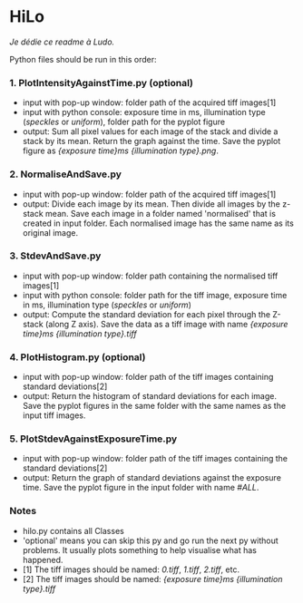# HiLo

*Je dédie ce readme à Ludo.*

Python files should be run in this order:

### 1. PlotIntensityAgainstTime.py (optional)  
- input with pop-up window: folder path of the acquired tiff images[1]  
- input with python console: exposure time in ms, illumination type (*speckles* or *uniform*), folder path for the pyplot figure
- output: Sum all pixel values for each image of the stack and divide a stack by its mean. Return the graph against the time. Save the pyplot figure as *{exposure time}ms {illumination type}.png*.  

### 2. NormaliseAndSave.py  
- input with pop-up window: folder path of the acquired tiff images[1]  
- output: Divide each image by its mean. Then divide all images by the z-stack mean. Save each image in a folder named 'normalised' that is created in input folder. Each normalised image has the same name as its original image. 

### 3. StdevAndSave.py  
- input with pop-up window: folder path containing the normalised tiff images[1]
- input with python console: folder path for the tiff image, exposure time in ms, illumination type (*speckles* or *uniform*) 
- output: Compute the standard deviation for each pixel through the Z-stack (along Z axis). Save the data as a tiff image with name *{exposure time}ms {illumination type}.tiff*

### 4. PlotHistogram.py (optional)  
- input with pop-up window: folder path of the tiff images containing standard deviations[2]
- output: Return the histogram of standard deviations for each image. Save the pyplot figures in the same folder with the same names as the input tiff images.  

### 5. PlotStdevAgainstExposureTime.py  
- input with pop-up window: folder path of the tiff images containing the standard deviations[2]
- output: Return the graph of standard deviations against the exposure time. Save the pyplot figure in the input folder with name *#ALL*.

### Notes
- hilo.py contains all Classes
- 'optional' means you can skip this py and go run the next py without problems. It usually plots something to help visualise what has happened.
- [1] The tiff images should be named: *0.tiff*, *1.tiff*, *2.tiff*, etc.
- [2] The tiff images should be named: *{exposure time}ms {illumination type}.tiff*
